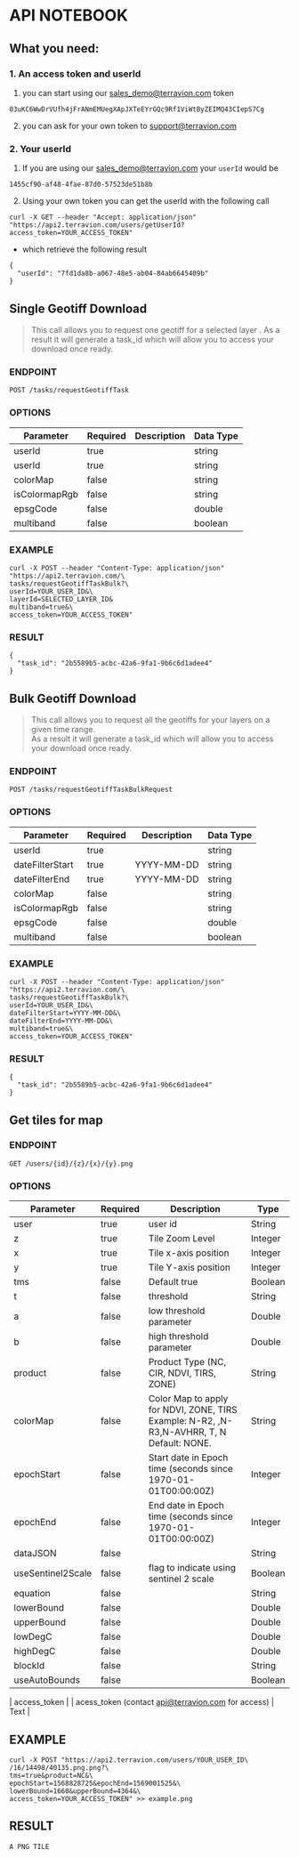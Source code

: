# API NOTEBOOK

## What you need:

### 1. An access token and userId

1. you can start using our sales_demo@terravion.com token

```
03uKC6WwDrVUfh4jFrANmEMUegXApJXTeEYrGQc9Rf1ViWtByZEIMQ43CIepS7Cg
```
        
2. you can ask for your own token to support@terravion.com

### 2. Your userId

1. If you are using our sales_demo@terravion.com your `userId` would be

```
1455cf90-af48-4fae-87d0-57523de51b8b
```
    
2. Using your own token you can get the userId with the following call

```
curl -X GET --header "Accept: application/json" "https://api2.terravion.com/users/getUserId?access_token=YOUR_ACCESS_TOKEN"
```

* which retrieve the following result

```
{
  "userId": "7fd1da8b-a067-48e5-ab04-84ab6645409b"
}
```

## Single Geotiff Download

> This call allows you to request one geotiff for a selected layer  .
> As a result it will generate a task_id which will allow you to access your download once ready.

### ENDPOINT

`POST /tasks/requestGeotiffTask`

### OPTIONS

| Parameter | Required | Description | Data Type |
| - | - | - | - |
| userId | true | | string |
| userId | true | | string |
| colorMap | false |  | string |
| isColormapRgb | false |  | string |
| epsgCode | false |  | double |
| multiband | false |  | boolean |

### EXAMPLE
```
curl -X POST --header "Content-Type: application/json" "https://api2.terravion.com/\
tasks/requestGeotiffTaskBulk?\
userId=YOUR_USER_ID&\
layerId=SELECTED_LAYER_ID&
multiband=true&\
access_token=YOUR_ACCESS_TOKEN"
```
### RESULT
```
{
  "task_id": "2b5589b5-acbc-42a6-9fa1-9b6c6d1adee4"
}
```

## Bulk Geotiff Download

> This call allows you to request all the geotiffs for your layers on a given time range.  
> As a result it will generate a task_id which will allow you to access your download once ready.

### ENDPOINT

`POST /tasks/requestGeotiffTaskBulkRequest`

### OPTIONS

| Parameter | Required | Description | Data Type |
| - | - | - | - |
| userId | true | | string |
| dateFilterStart | true | YYYY-MM-DD | string |
| dateFilterEnd | true |YYYY-MM-DD | string |
| colorMap | false |  | string |
| isColormapRgb | false |  | string |
| epsgCode | false |  | double |
| multiband | false |  | boolean |

### EXAMPLE
```
curl -X POST --header "Content-Type: application/json" "https://api2.terravion.com/\
tasks/requestGeotiffTaskBulk?\
userId=YOUR_USER_ID&\
dateFilterStart=YYYY-MM-DD&\
dateFilterEnd=YYYY-MM-DD&\
multiband=true&\
access_token=YOUR_ACCESS_TOKEN"
```
### RESULT
```
{
  "task_id": "2b5589b5-acbc-42a6-9fa1-9b6c6d1adee4"
}
```

## Get tiles for map

### ENDPOINT

`GET /users/{id}/{z}/{x}/{y}.png`

### OPTIONS

| Parameter| Required | Description | Type | 
| - | - | - | - |
| user |  true  | user id | String | 
| z | true  | Tile Zoom Level | Integer | 
| x | true | Tile x-axis position | Integer | 
| y | true | Tile Y-axis position | Integer | 
| tms | false | Default true | Boolean |
| t | false | threshold | String |
| a | false | low threshold parameter | Double |
| b | false | high threshold parameter | Double |
| product | false | Product Type (NC, CIR, NDVI, TIRS, ZONE) | String | 
| colorMap | false | Color Map to apply for NDVI, ZONE, TIRS Example: N-R2, ,N-R3,N-AVHRR, T, N  Default: NONE. | String |  
| epochStart | false | Start date in Epoch time (seconds since 1970-01-01T00:00:00Z) | Integer | 
| epochEnd | false | End date in Epoch time (seconds since 1970-01-01T00:00:00Z) | Integer | 
| dataJSON | false | | String |
| useSentinel2Scale | false | flag to indicate using sentinel 2 scale | Boolean |
| equation | false | | String |
| lowerBound | false | | Double |
| upperBound | false | | Double |
| lowDegC | false | | Double |
| highDegC | false | | Double |
| blockId | false | | String |
| useAutoBounds | false | | Boolean |


| access_token | | acess_token (contact api@terravion.com for access) | Text | 

## EXAMPLE

```
curl -X POST "https://api2.terravion.com/users/YOUR_USER_ID\
/16/14498/40135.png.png?\
tms=true&product=NC&\
epochStart=1568828725&epochEnd=1569001525&\
lowerBound=1660&upperBound=4364&\
access_token=YOUR_ACCESS_TOKEN" >> example.png
```

## RESULT

```
A PNG TILE
```